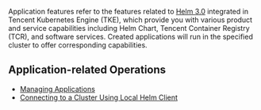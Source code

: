 
Application features refer to the features related to [Helm 3.0](https://helm.sh/) integrated in Tencent Kubernetes Engine (TKE), which provide you with various product and service capabilities including Helm Chart, Tencent Container Registry (TCR), and software services. Created applications will run in the specified cluster to offer corresponding capabilities.

## Application-related Operations

- [Managing Applications](https://intl.cloud.tencent.com/document/product/457/30683)
- [Connecting to a Cluster Using Local Helm Client](https://intl.cloud.tencent.com/document/product/457/30684)

